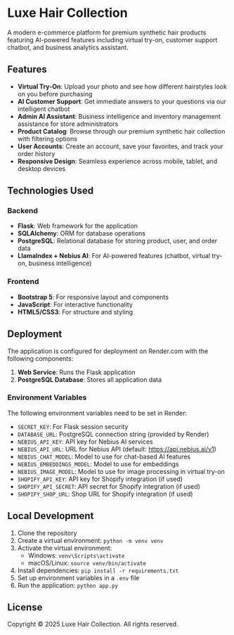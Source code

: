 # Luxe Hair Collection

A modern e-commerce platform for premium synthetic hair products featuring AI-powered features including virtual try-on, customer support chatbot, and business analytics assistant.

## Features

- **Virtual Try-On**: Upload your photo and see how different hairstyles look on you before purchasing
- **AI Customer Support**: Get immediate answers to your questions via our intelligent chatbot
- **Admin AI Assistant**: Business intelligence and inventory management assistance for store administrators
- **Product Catalog**: Browse through our premium synthetic hair collection with filtering options
- **User Accounts**: Create an account, save your favorites, and track your order history
- **Responsive Design**: Seamless experience across mobile, tablet, and desktop devices

## Technologies Used

### Backend
- **Flask**: Web framework for the application
- **SQLAlchemy**: ORM for database operations
- **PostgreSQL**: Relational database for storing product, user, and order data
- **LlamaIndex + Nebius AI**: For AI-powered features (chatbot, virtual try-on, business intelligence)

### Frontend
- **Bootstrap 5**: For responsive layout and components
- **JavaScript**: For interactive functionality
- **HTML5/CSS3**: For structure and styling

## Deployment

The application is configured for deployment on Render.com with the following components:

1. **Web Service**: Runs the Flask application
2. **PostgreSQL Database**: Stores all application data

### Environment Variables

The following environment variables need to be set in Render:

- `SECRET_KEY`: For Flask session security
- `DATABASE_URL`: PostgreSQL connection string (provided by Render)
- `NEBIUS_API_KEY`: API key for Nebius AI services
- `NEBIUS_API_URL`: URL for Nebius API (default: https://api.nebius.ai/v1)
- `NEBIUS_CHAT_MODEL`: Model to use for chat-based AI features
- `NEBIUS_EMBEDDINGS_MODEL`: Model to use for embeddings
- `NEBIUS_IMAGE_MODEL`: Model to use for image processing in virtual try-on
- `SHOPIFY_API_KEY`: API key for Shopify integration (if used)
- `SHOPIFY_API_SECRET`: API secret for Shopify integration (if used)
- `SHOPIFY_SHOP_URL`: Shop URL for Shopify integration (if used)

## Local Development

1. Clone the repository
2. Create a virtual environment: `python -m venv venv`
3. Activate the virtual environment:
   - Windows: `venv\Scripts\activate`
   - macOS/Linux: `source venv/bin/activate`
4. Install dependencies: `pip install -r requirements.txt`
5. Set up environment variables in a `.env` file
6. Run the application: `python app.py`

## License

Copyright © 2025 Luxe Hair Collection. All rights reserved.
